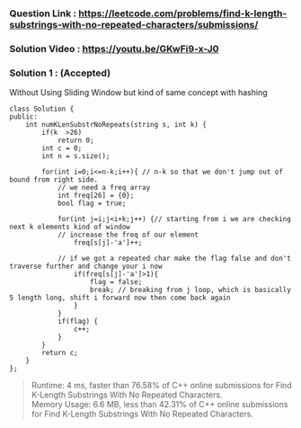 ### Question Link : https://leetcode.com/problems/find-k-length-substrings-with-no-repeated-characters/submissions/


### Solution Video : https://youtu.be/GKwFi9-x-J0


### Solution 1 : (Accepted)

Without Using Sliding Window but kind of same concept with hashing 

```
class Solution {
public:
    int numKLenSubstrNoRepeats(string s, int k) {
        if(k  >26) 
            return 0;
        int c = 0;
        int n = s.size();
        
        for(int i=0;i<=n-k;i++){ // n-k so that we don't jump out of bound from right side.
            // we need a freq array 
            int freq[26] = {0};
            bool flag = true;
            
            for(int j=i;j<i+k;j++) {// starting from i we are checking next k elements kind of window
            // increase the freq of our element
                freq[s[j]-'a']++;
                
            // if we got a repeated char make the flag false and don't traverse further and change your i now
                if(freq[s[j]-'a']>1){
                    flag = false;
                    break; // breaking from j loop, which is basically 5 length long, shift i forward now then come back again
                }                
            }
            if(flag) {
                c++;
            }
        }
        return c;
    }
};
```

> Runtime: 4 ms, faster than 76.58% of C++ online submissions for Find K-Length Substrings With No Repeated Characters. <br>
> Memory Usage: 6.6 MB, less than 42.31% of C++ online submissions for Find K-Length Substrings With No Repeated Characters.
